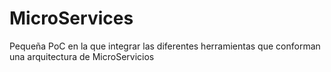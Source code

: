 # MicroServices
Pequeña PoC en la que integrar las diferentes herramientas que conforman una arquitectura de MicroServicios
